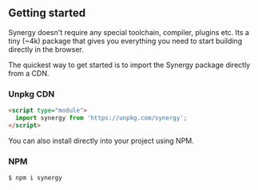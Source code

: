 ## Getting started

Synergy doesn't require any special toolchain,
compiler, plugins etc. Its a tiny (~4k) package
that gives you everything you need to start
building directly in the browser.

The quickest way to get started is to import the
Synergy package directly from a CDN.

### Unpkg CDN

```html
<script type="module">
  import synergy from 'https://unpkg.com/synergy';
</script>
```

You can also install directly into your project
using NPM.

### NPM

```bash
$ npm i synergy
```
